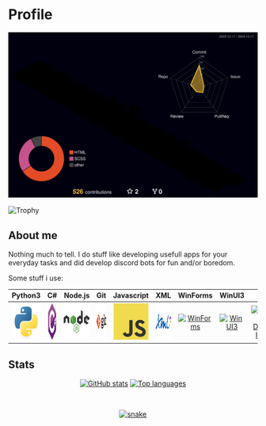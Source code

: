 # Profile

<p align="center">
 <a href=""><img width="1000" src="profile-3d-contrib/profile-night-rainbow.svg" alt="snake"/></a>
</p>

![Trophy](https://github-profile-trophy.vercel.app/?username=Leshy-sgwc&no-frame=true&no-bg=true&theme=discord&column=-1)

## About me

Nothing much to tell. I do stuff like developing usefull apps for your everyday tasks and did develop discord bots for fun and/or boredom.

Some stuff i use:

 |                                                                             Python3                                                                              |                                                                           C#                                                                            |                                                                                  Node.js                                                                                   |                                                                             Git                                                                              |                                                                                   Javascript                                                                                    |                                                                         XML                                                                         |                                                                                        WinForms                                                                                        |                                                                      WinUI3                                                                       |                                                                      MDI                                                                      |                                                                                                     DevIcon                                                                                                     |                                                                                VS                                                                                |                                                                                   VSCode                                                                                    |                                                                                 Win10                                                                                  |                                                                                                   Win11                                                                                                    |
 | :--------------------------------------------------------------------------------------------------------------------------------------------------------------: | :-----------------------------------------------------------------------------------------------------------------------------------------------------: | :------------------------------------------------------------------------------------------------------------------------------------------------------------------------: | :----------------------------------------------------------------------------------------------------------------------------------------------------------: | :-----------------------------------------------------------------------------------------------------------------------------------------------------------------------------: | :-------------------------------------------------------------------------------------------------------------------------------------------------: | :------------------------------------------------------------------------------------------------------------------------------------------------------------------------------------: | :-----------------------------------------------------------------------------------------------------------------------------------------------: | :-------------------------------------------------------------------------------------------------------------------------------------------: | :-------------------------------------------------------------------------------------------------------------------------------------------------------------------------------------------------------------: | :--------------------------------------------------------------------------------------------------------------------------------------------------------------: | :-------------------------------------------------------------------------------------------------------------------------------------------------------------------------: | :--------------------------------------------------------------------------------------------------------------------------------------------------------------------: | :--------------------------------------------------------------------------------------------------------------------------------------------------------------------------------------------------------: |
 | <a href=""><img src="https://github.com/devicons/devicon/blob/master/icons/python/python-original.svg" title="Python"  alt="Python" width="75" height="75"/></a> | <a href=""><img src="https://github.com/devicons/devicon/blob/master/icons/csharp/csharp-original.svg" title="C#" alt="C#" width="75" height="75"/></a> | <a href=""><img src="https://github.com/devicons/devicon/blob/master/icons/nodejs/nodejs-original-wordmark.svg" title="Node.js" alt="Node.JS" width="75" height="75"/></a> | <a href=""><img src="https://github.com/devicons/devicon/blob/master/icons/git/git-original-wordmark.svg" title="Git" alt="Git" width="75" height="75"/></a> | <a href=""><img src="https://github.com/devicons/devicon/blob/master/icons/javascript/javascript-original.svg" title="Javascript" alt="Javascript" width="75" height="75"/></a> | <a href=""><img src="https://github.com/devicons/devicon/blob/master/icons/xml/xml-original.svg" title="XML" alt="XML" width="75" height="75"/></a> | <a href=""><img src="https://github.com/Leshy-SGWC/Leshy-SGWC/blob/d0a2466b3ed6e1708f234b1858d602c23eee14e3/WinForms.png" title="WinForms" alt="WinForms" width="75" height="75"/></a> | <a href=""><img src="https://upload.wikimedia.org/wikipedia/commons/b/bb/WinUI_Icon.svg" title="WinUI3" alt="WinUI3" width="75" height="75"/></a> | <a href=""><img src="https://pictogrammers.com/images/libraries/mdi.svg" title="MDI" alt="Material Design Icons" width="75" height="75"/></a> | <a href="https://github.com/devicons/devicon"><img src="https://raw.githubusercontent.com/devicons/devicon/master/icons/devicon/devicon-original-wordmark.svg" alt="Devicon Logo" width="75" height="75" /></a> | <a href=""><img src="https://visualstudio.microsoft.com/wp-content/uploads/2021/10/Product-Icon.svg" title="VS" alt="Visual Studio" width="75" height="75"/></a> | <a href=""><img src="https://github.com/devicons/devicon/blob/master/icons/vscode/vscode-original.svg" title="VSCode" alt="Visual Studio Code" width="75" height="75"/></a> | <a href=""><img src="https://github.com/devicons/devicon/blob/master/icons/windows8/windows8-original.svg" title="Win10" alt="Windows 10" width="75" height="75"/></a> | <a href=""><img src="https://github.com/devicons/devicon/blob/ca28c779441053191ff11710fe24a9e6c23690d6/icons/windows11/windows11-original.svg" title="Win11" alt="Windows 11" width="75" height="75"/></a> |

## Stats

<p align="center">
  <a href=""><img width="600" height="200" src="https://github-readme-stats.vercel.app/api?username=Leshy-sgwc&show_icons=true&theme=vision-friendly-dark" alt="GitHub stats"></a>
  <a href=""><img width="400" height="200" src="https://github-readme-stats.vercel.app/api/top-langs/?username=Leshy-sgwc&size_weight=0.15&count_weight=0.5&layout=compact&theme=vision-friendly-dark" alt="Top languages"></a></p>
</p>

<div id="header" align="center">
  <a href=""><img src="https://komarev.com/ghpvc/?username=Leshy-sgwc&style=for-the-badge&color=green" alt=""/>
</div>

<p align="center">
 <a href=""><img width="1000" src="https://github.com/Leshy-sgwc/Leshy-sgwc/blob/output/github-contribution-grid-snake-dark.svg" alt="snake"/>
</p>
